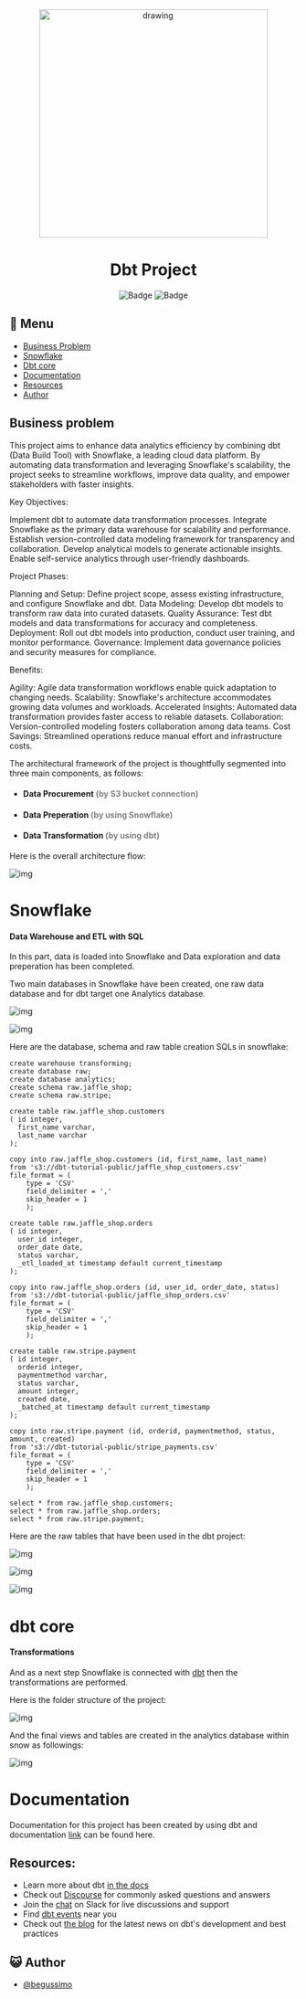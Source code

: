 <div align="center">
<img src="assets/Dbt.png" alt="drawing" width="400"/> <br />


# Dbt Project


![Badge](https://img.shields.io/badge/-dbt?style=for-the-badge&logo=dbt&logoColor=dbt&label=dbt)
![Badge](https://img.shields.io/badge/Snowflake-%2329B5E8?&style=for-the-badge&logo=Snowflake&logoColor=white)


</div>

## :bookmark_tabs: Menu

- [Business Problem](#Business-Problem)
- [Snowflake](#Snowflake)
- [Dbt core](#dbt-core)
- [Documentation](#documentation)
- [Resources](#resources)
- [Author](#smiley_cat-author)


## Business problem


This project aims to enhance data analytics efficiency by combining dbt (Data Build Tool) with Snowflake, a leading cloud data platform. By automating data transformation and leveraging Snowflake's scalability, the project seeks to streamline workflows, improve data quality, and empower stakeholders with faster insights.

Key Objectives:

Implement dbt to automate data transformation processes.
Integrate Snowflake as the primary data warehouse for scalability and performance.
Establish version-controlled data modeling framework for transparency and collaboration.
Develop analytical models to generate actionable insights.
Enable self-service analytics through user-friendly dashboards.

Project Phases:

Planning and Setup: Define project scope, assess existing infrastructure, and configure Snowflake and dbt.
Data Modeling: Develop dbt models to transform raw data into curated datasets.
Quality Assurance: Test dbt models and data transformations for accuracy and completeness.
Deployment: Roll out dbt models into production, conduct user training, and monitor performance.
Governance: Implement data governance policies and security measures for compliance.

Benefits:

Agility: Agile data transformation workflows enable quick adaptation to changing needs.
Scalability: Snowflake's architecture accommodates growing data volumes and workloads.
Accelerated Insights: Automated data transformation provides faster access to reliable datasets.
Collaboration: Version-controlled modeling fosters collaboration among data teams.
Cost Savings: Streamlined operations reduce manual effort and infrastructure costs.

The architectural framework of the project is thoughtfully segmented into three main components, as follows:




- #### Data Procurement <font color='gray'> (by S3 bucket connection) </font>
- #### Data Preperation  <font color='gray'>(by using Snowflake) </font>
- #### Data Transformation <font color='gray'>(by using dbt) </font>



Here is the overall architecture flow:


![img](assets/archi.png)


# Snowflake

#### Data Warehouse and ETL with SQL

In this part, data is loaded into Snowflake and Data exploration and data preperation has been completed.

Two main databases in Snowflake have been created, one raw data database and for dbt target one Analytics database.

![img](assets/snowf1.png)

![img](assets/snowf2.png)


Here are the database, schema and raw table creation SQLs in snowflake:


```console
create warehouse transforming;
create database raw;
create database analytics;
create schema raw.jaffle_shop;
create schema raw.stripe;

```

```console
create table raw.jaffle_shop.customers 
( id integer,
  first_name varchar,
  last_name varchar
);

```

```console
copy into raw.jaffle_shop.customers (id, first_name, last_name)
from 's3://dbt-tutorial-public/jaffle_shop_customers.csv'
file_format = (
    type = 'CSV'
    field_delimiter = ','
    skip_header = 1
    ); 

```

```console
create table raw.jaffle_shop.orders
( id integer,
  user_id integer,
  order_date date,
  status varchar,
  _etl_loaded_at timestamp default current_timestamp
);

```

```console
copy into raw.jaffle_shop.orders (id, user_id, order_date, status)
from 's3://dbt-tutorial-public/jaffle_shop_orders.csv'
file_format = (
    type = 'CSV'
    field_delimiter = ','
    skip_header = 1
    );

```

```console
create table raw.stripe.payment 
( id integer,
  orderid integer,
  paymentmethod varchar,
  status varchar,
  amount integer,
  created date,
  _batched_at timestamp default current_timestamp
);

```

```console
copy into raw.stripe.payment (id, orderid, paymentmethod, status, amount, created)
from 's3://dbt-tutorial-public/stripe_payments.csv'
file_format = (
    type = 'CSV'
    field_delimiter = ','
    skip_header = 1
    );

```

```console
select * from raw.jaffle_shop.customers;
select * from raw.jaffle_shop.orders;
select * from raw.stripe.payment;   

```
Here are the raw tables that have been used in the dbt project:

![img](assets/snowf4.png)

![img](assets/snowf5.png)

![img](assets/snowf6.png)

# dbt core 

#### Transformations

And as a next step Snowflake is connected with [dbt](https://docs.getdbt.com/guides/snowflake?step=4) then the transformations are performed.

Here is the folder structure of the project:

![img](assets/dbtf1.png)

And the final views and tables are created in the analytics database within snow as followings:

![img](assets/snowf3.png)



# Documentation

Documentation for this project has been created by using dbt and documentation [link](http://localhost:8080/#!/source_list/jaffle_shop) can be found here.


## Resources:
- Learn more about dbt [in the docs](https://docs.getdbt.com/docs/introduction)
- Check out [Discourse](https://discourse.getdbt.com/) for commonly asked questions and answers
- Join the [chat](https://community.getdbt.com/) on Slack for live discussions and support
- Find [dbt events](https://events.getdbt.com) near you
- Check out [the blog](https://blog.getdbt.com/) for the latest news on dbt's development and best practices

## :smiley_cat: Author

- [@begussimo](https://github.com/begussimo)